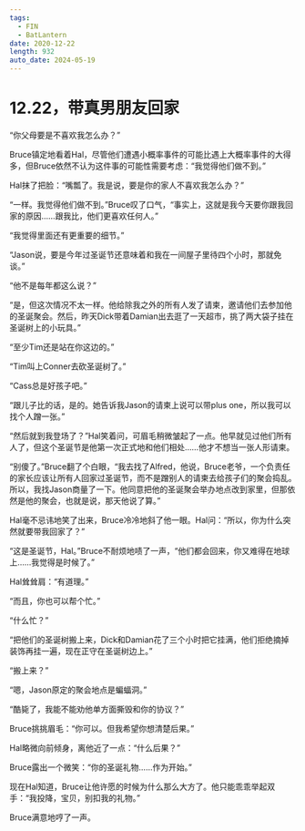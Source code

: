 ```yaml
---
tags:
  - FIN
  - BatLantern
date: 2020-12-22
length: 932
auto_date: 2024-05-19
---
```


# 12.22，带真男朋友回家

“你父母要是不喜欢我怎么办？”

Bruce镇定地看着Hal，尽管他们遭遇小概率事件的可能比遇上大概率事件的大得多，但Bruce依然不认为这件事的可能性需要考虑：“我觉得他们做不到。”

Hal抹了把脸：“嘴瓢了。我是说，要是你的家人不喜欢我怎么办？”

“一样。我觉得他们做不到。”Bruce叹了口气，“事实上，这就是我今天要你跟我回家的原因……跟我比，他们更喜欢任何人。”

“我觉得里面还有更重要的细节。”

“Jason说，要是今年过圣诞节还意味着和我在一间屋子里待四个小时，那就免谈。”

“他不是每年都这么说？”

“是，但这次情况不太一样。他给除我之外的所有人发了请柬，邀请他们去参加他的圣诞聚会。然后，昨天Dick带着Damian出去逛了一天超市，挑了两大袋子挂在圣诞树上的小玩具。”

“至少Tim还是站在你这边的。”

“Tim叫上Conner去砍圣诞树了。”

“Cass总是好孩子吧。”

“跟儿子比的话，是的。她告诉我Jason的请柬上说可以带plus one，所以我可以找个人蹭一张。”

“然后就到我登场了？”Hal笑着问，可眉毛稍微皱起了一点。他早就见过他们所有人了，但这个圣诞节是他第一次正式地和他们相处……他才不想当一张人形请柬。

“别傻了。”Bruce翻了个白眼，“我去找了Alfred，他说，Bruce老爷，一个负责任的家长应该让所有人回家过圣诞节，而不是蹭别人的请柬去给孩子们的聚会捣乱。所以，我找Jason商量了一下。他同意把他的圣诞聚会举办地点改到家里，但那依然是他的聚会，也就是说，那天他说了算。”

Hal毫不忌讳地笑了出来，Bruce冷冷地斜了他一眼。Hal问：“所以，你为什么突然就要带我回家了？”

“这是圣诞节，Hal。”Bruce不耐烦地啧了一声，“他们都会回来，你又难得在地球上……我觉得是时候了。”

Hal耸耸肩：“有道理。”

“而且，你也可以帮个忙。”

“什么忙？”

“把他们的圣诞树搬上来，Dick和Damian花了三个小时把它挂满，他们拒绝摘掉装饰再挂一遍，现在正守在圣诞树边上。”

“搬上来？”

“嗯，Jason原定的聚会地点是蝙蝠洞。”

“酷毙了，我能不能劝他单方面撕毁和你的协议？”

Bruce挑挑眉毛：“你可以。但我希望你想清楚后果。”

Hal略微向前倾身，离他近了一点：“什么后果？”

Bruce露出一个微笑：“你的圣诞礼物……作为开始。”

现在Hal知道，Bruce让他许愿的时候为什么那么大方了。他只能乖乖举起双手：“我投降，宝贝，别扣我的礼物。”

Bruce满意地哼了一声。
